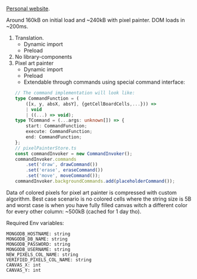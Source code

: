 [Personal website](https://karolbielski.com/).

Around 160kB on initial load and ~240kB with pixel painter. DOM loads in ~200ms.

1. Translation.
    - Dynamic import
    - Preload
2. No library-components
3. Pixel art painter
    - Dynamic import
    - Preload
    - Extendable through commands using special command interface:
    ```typescript
    // The command implementation will look like:
    type CommandFunction = (
        ([x, y, absX, absY], {getCellBoardCells,...})) =>
        | void
        | ((...) => void);
    type TCommand = (...args: unknown[]) => {
        start: CommandFunction;
        execute: CommandFunction;
        end: CommandFunction;
    };
    // pixelPainterStore.ts
    const commandInvoker = new CommandInvoker();
    commandInvoker.commands
        .set('draw', drawCommand())
        .set('erase', eraseCommand())
        .set('move', moveCommand());
    commandInvoker.backgroundCommands.add(placeholderCommand());
    ```

Data of colored pixels for pixel art painter is compressed with custom algorithm.
Best case scenario is no colored cells where the string size is 5B 
and worst case is when you have fully filled canvas witch a different color for every other column: ~500kB (cached for 1 day tho).

Required Env variables:
```env
MONGODB_HOSTNAME: string
MONGODB_DB_NAME: string
MONGODB_PASSWORD: string
MONGODB_USERNAME: string
NEW_PIXELS_COL_NAME: string
VERIFIED_PIXELS_COL_NAME: string
CANVAS_X: int
CANVAS_Y: int
```